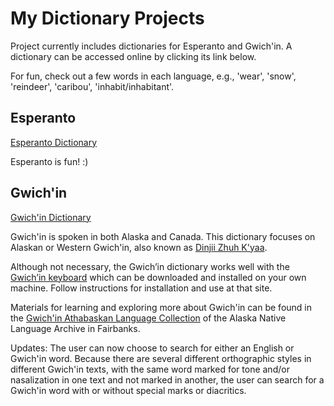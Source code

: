 # My Dictionary Projects

Project currently includes dictionaries for Esperanto and Gwich'in. A dictionary can be accessed online by clicking its link below. 

For fun, check out a few words in each language, e.g., 'wear', 'snow', 'reindeer', 'caribou', 'inhabit/inhabitant'.

## Esperanto
[Esperanto Dictionary](https://shoowadoo.github.io/Dictionary-projects/esperanto-dictionary/)

Esperanto is fun! :) 

## Gwich'in
[Gwich'in Dictionary](https://shoowadoo.github.io/Dictionary-projects/gwichin-dictionary/)

Gwich'in is spoken in both Alaska and Canada. This dictionary focuses on Alaskan or Western Gwich'in, also known as [Dinjii Zhuh K'yaa](https://www.alaskanativelanguages.org/gwichin).

Although not necessary, the Gwich’in dictionary works well with the [Gwich’in keyboard](https://languagegeek.com/lgwp/keyboards/) which can be downloaded and installed on your own machine. Follow instructions for installation and use at that site. 

Materials for learning and exploring more about Gwich'in can be found in the [Gwich'in Athabaskan Language Collection](https://www.uaf.edu/anla/collections/gwichin/) of the Alaska Native Language Archive in Fairbanks.

Updates: The user can now choose to search for either an English or Gwich'in word. Because there are several different orthographic styles in different Gwich'in texts, with the same word marked for tone and/or nasalization in one text and not marked in another, the user can search for a Gwich'in word with or without special marks or diacritics.
